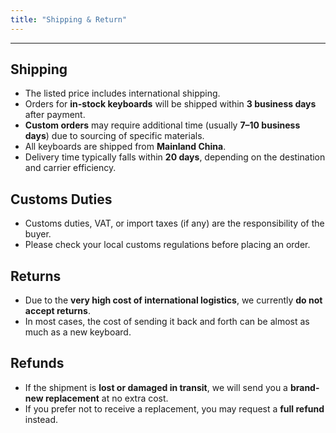 ```yaml
---
title: "Shipping & Return"
---
```


---

## Shipping

- The listed price includes international shipping.
- Orders for **in-stock keyboards** will be shipped within **3 business days** after payment.
- **Custom orders** may require additional time (usually **7–10 business days**) due to sourcing of specific materials.
- All keyboards are shipped from **Mainland China**.
- Delivery time typically falls within **20 days**, depending on the destination and carrier efficiency.

## Customs Duties

- Customs duties, VAT, or import taxes (if any) are the responsibility of the buyer.
- Please check your local customs regulations before placing an order.

## Returns

- Due to the **very high cost of international logistics**, we currently **do not accept returns**.
- In most cases, the cost of sending it back and forth can be almost as much as a new keyboard.

## Refunds

- If the shipment is **lost or damaged in transit**, we will send you a **brand-new replacement** at no extra cost.
- If you prefer not to receive a replacement, you may request a **full refund** instead.
